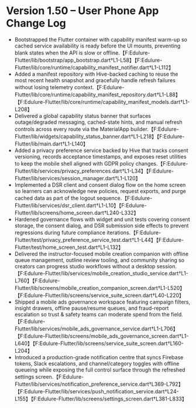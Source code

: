 # Version 1.50 – User Phone App Change Log

- Bootstrapped the Flutter container with capability manifest warm-up so cached service availability is ready before the UI mounts, preventing blank states when the API is slow or offline.【F:Edulure-Flutter/lib/bootstrap/app_bootstrap.dart†L1-L58】【F:Edulure-Flutter/lib/core/runtime/capability_manifest_notifier.dart†L1-L112】
- Added a manifest repository with Hive-backed caching to reuse the most recent health snapshot and gracefully handle refresh failures without losing telemetry context.【F:Edulure-Flutter/lib/core/runtime/capability_manifest_repository.dart†L1-L88】【F:Edulure-Flutter/lib/core/runtime/capability_manifest_models.dart†L1-L208】
- Delivered a global capability status banner that surfaces outage/degraded messaging, cached-state hints, and manual refresh controls across every route via the MaterialApp builder.【F:Edulure-Flutter/lib/widgets/capability_status_banner.dart†L1-L218】【F:Edulure-Flutter/lib/main.dart†L1-L140】
- Added a privacy preference service backed by Hive that tracks consent versioning, records acceptance timestamps, and exposes reset utilities to keep the mobile shell aligned with GDPR policy changes.【F:Edulure-Flutter/lib/services/privacy_preferences.dart†L1-L34】【F:Edulure-Flutter/lib/services/session_manager.dart†L1-L120】
- Implemented a DSR client and consent dialog flow on the home screen so learners can acknowledge new policies, request exports, and purge cached data as part of the logout sequence.【F:Edulure-Flutter/lib/services/dsr_client.dart†L1-L10】【F:Edulure-Flutter/lib/screens/home_screen.dart†L240-L332】
- Hardened governance flows with widget and unit tests covering consent storage, the consent dialog, and DSR submission side effects to prevent regressions during future compliance iterations.【F:Edulure-Flutter/test/privacy_preference_service_test.dart†L1-L44】【F:Edulure-Flutter/test/home_screen_test.dart†L1-L132】
- Delivered the instructor-focused mobile creation companion with offline queue management, outline review tooling, and community sharing so creators can progress studio workflows without a desktop session.【F:Edulure-Flutter/lib/services/mobile_creation_studio_service.dart†L1-L760】【F:Edulure-Flutter/lib/screens/mobile_creation_companion_screen.dart†L1-L520】【F:Edulure-Flutter/lib/screens/service_suite_screen.dart†L40-L220】
- Shipped a mobile ads governance workspace featuring campaign filters, insight drawers, offline pause/resume queues, and fraud-report escalation so trust & safety teams can moderate spend from the field.【F:Edulure-Flutter/lib/services/mobile_ads_governance_service.dart†L1-L706】【F:Edulure-Flutter/lib/screens/mobile_ads_governance_screen.dart†L1-L640】【F:Edulure-Flutter/lib/screens/service_suite_screen.dart†L160-L204】
- Introduced a production-grade notification centre that syncs Firebase tokens, Slack escalations, and channel/category toggles with offline queueing while exposing the full control surface through the refreshed settings screen.【F:Edulure-Flutter/lib/services/notification_preference_service.dart†L369-L792】【F:Edulure-Flutter/lib/services/push_notification_service.dart†L24-L155】【F:Edulure-Flutter/lib/screens/settings_screen.dart†L381-L833】

